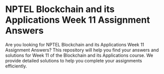 # NPTEL Blockchain and its Applications Week 11 Assignment Answers

Are you looking for NPTEL Blockchain and its Applications Week 11 Assignment Answers? This repository will help you find your answers and solutions for Week 11 of the Blockchain and its Applications course. We provide detailed solutions to help you complete your assignments efficiently.
